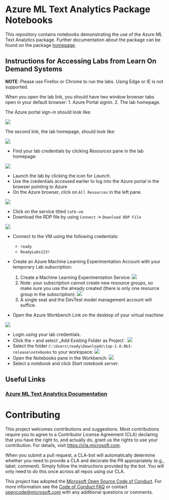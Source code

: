 # Azure ML Text Analytics Package Notebooks

This repository contains notebooks demonstrating the use of the Azure ML Text Analytics package. Further documentation about the package can be found on the package [homepage](https://docs.microsoft.com/en-us/azure/machine-learning/service/reference-python-package-overview#azure-ml-package-for-text-analytics).

## Instructions for Accessing Labs from Learn On Demand Systems

**NOTE**: Please use Firefox or Chrome to run the labs. Using Edge or IE is not supported.

When you open the lab link, you should have two window browser tabs open in your default browser: 1. Azure Portal signin. 2. The lab homepage.

The Azure portal sign-in should look like:

![](imgs/lab-portal-signin.PNG)

The second link, the lab homepage, should look like:

![](imgs/lods-start.PNG)

- Find your lab credentials by clicking _Resources_ pane in the lab homepage:

![](imgs/lods-credentials.PNG)

- Launch the lab by clicking the icon for _Launch_.
- Use the  credentials accessed earlier to log into the Azure portal in the browser pointing to Azure
- On the Azure browser, click on `All Resources` in the left pane.

![](imgs/lods-all-services.PNG)
- Click on the service titled `tatk-vm`
- Download the RDP file by using `Connect` -> `Download RDP File` 

![](imgs/lods-RDP-download.PNG)

- Connect to the VM using the following credentials:
    * `ready`
    * `ReadyLabs123!`
- Create an Azure Machine Learning Experimentation Account with your temporary Lab subscription:

    1. Create a Machine Learning Experimentation Service:
    ![](imgs/aml-create-experimentation.PNG)
    1. Note: your subscription cannot create new resource groups, so make sure you use the already created (there is only one resource group in the subscription):
    ![](imgs/aml-settings.PNG)
    1. A single seat and the DevTest model management account will suffice.

- Open the Azure Workbench Link on the desktop of your virtual machine:

![](imgs/vm-desktop.PNG)

- Login using your lab credentials.
- Click the `+` and select _Add Existing Folder as Project`.
![](imgs/aml-add-folder.PNG)
- Select the folder `C:\Users\ready\Downloads\tap-1.0.0b3-release\notebooks` to your workspace:
![](imgs/aml-select-folder.PNG)
- Open the Notebooks pane in the Workbench:
![](imgs/aml-start-server.PNG)
- Select a notebook and click _Start notebook server_.


## Useful Links

### [Azure ML Text Analytics Documentation](https://docs.microsoft.com/en-us/azure/machine-learning/service/reference-python-package-overview#azure-ml-package-for-text-analytics)

# Contributing

This project welcomes contributions and suggestions.  Most contributions require you to agree to a
Contributor License Agreement (CLA) declaring that you have the right to, and actually do, grant us
the rights to use your contribution. For details, visit https://cla.microsoft.com.

When you submit a pull request, a CLA-bot will automatically determine whether you need to provide
a CLA and decorate the PR appropriately (e.g., label, comment). Simply follow the instructions
provided by the bot. You will only need to do this once across all repos using our CLA.

This project has adopted the [Microsoft Open Source Code of Conduct](https://opensource.microsoft.com/codeofconduct/).
For more information see the [Code of Conduct FAQ](https://opensource.microsoft.com/codeofconduct/faq/) or
contact [opencode@microsoft.com](mailto:opencode@microsoft.com) with any additional questions or comments.
